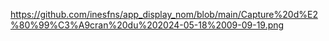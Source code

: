 
https://github.com/inesfns/app_display_nom/blob/main/Capture%20d%E2%80%99%C3%A9cran%20du%202024-05-18%2009-09-19.png
